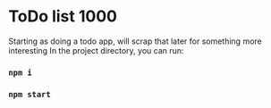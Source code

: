 # ToDo list 1000
Starting as doing a todo app, will scrap that later
for something more interesting
In the project directory, you can run:


### `npm i`
### `npm start`
